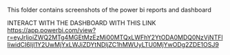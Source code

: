 This folder contains screenshots of the power bi reports and dashboard

INTERACT WITH THE DASHBOARD WITH THIS LINK
https://app.powerbi.com/view?r=eyJrIjoiZWQ2MTg4MGEtMzEzMi00MTQxLWFhY2YtODA0MDQ0NzVjNTFlIiwidCI6IjI1Y2UwMjYxLWJiZDYtNDljZC1hMWUyLTU0MjYwODg2ZDE1OSJ9
